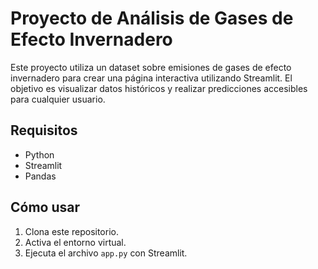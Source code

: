 # Proyecto de Análisis de Gases de Efecto Invernadero

Este proyecto utiliza un dataset sobre emisiones de gases de efecto invernadero para crear una página interactiva utilizando Streamlit. 
El objetivo es visualizar datos históricos y realizar predicciones accesibles para cualquier usuario.

## Requisitos
- Python 
- Streamlit
- Pandas

## Cómo usar
1. Clona este repositorio.
2. Activa el entorno virtual.
3. Ejecuta el archivo `app.py` con Streamlit.
